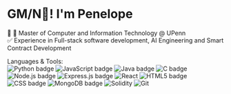 # GM/N👋!  I'm Penelope

<p align="left">
  🤖 🍻 Master of Computer and Information Technology @ UPenn <br/>
  ✅ Experience in Full-stack software development, AI Engineering and Smart Contract Development <br/>
</p>
<p align="left">
  Languages & Tools: <br/>
    <img src="https://img.shields.io/badge/Python-%2314354C.svg?style=flat-square&logo=python&logoColor=white" alt="Python badge">
    <img src="https://img.shields.io/badge/Javascript-%23323330.svg?style=flat-square&logo=javascript&logoColor=%23F7DF1E" alt="JavaScript badge">
    <img src="https://img.shields.io/badge/Java-%23ED8B00.svg?style=flat-square&logo=coffeescript&logoColor=white" alt="Java badge">
    <img src="https://img.shields.io/badge/C-%2300599C.svg?style=flat-square&logo=c&logoColor=white" alt="C badge">
    <img src="https://img.shields.io/badge/Node.js-6DA55F?style=flat-square&logo=node.js&logoColor=white" alt="Node.js badge">
    <img src="https://img.shields.io/badge/Express.js-%23404d59.svg?style=flat-square&logo=express&logoColor=%2361DAFB" alt="Express.js badge">
    <img src="https://img.shields.io/badge/-React-%23282C34?style=flat-square&logo=react" alt="React">
    <img src="https://img.shields.io/badge/HTML5-%23E34F26.svg?style=flat-square&logo=html5&logoColor=white" alt="HTML5 badge">
    <img src="https://img.shields.io/badge/-CSS3-%231572B6?style=flat-square&logo=css3&logoColor=white" alt="CSS badge">
    <img src="https://img.shields.io/badge/MongoDB-%234ea94b.svg?style=flat-square&logo=mongodb&logoColor=white" alt="MongoDB badge">
    <img src="https://img.shields.io/badge/Solidity-808080?style=flat-square&logo=Solidity" alt="Solidity">
    <img src="https://img.shields.io/badge/-git-black?style=flat-square&logo=Git" alt="Git">

  
</p>
